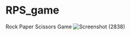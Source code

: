 # RPS_game
Rock Paper Scissors Game
![Screenshot (2838)](https://github.com/yogita-github/RPS_game/assets/103029645/d8433339-df82-426e-a11a-9460d868f681)
